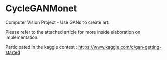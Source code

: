 # CycleGANMonet
Computer Vision Project - Use GANs to create art.

Please refer to the attached article for more inside elaboration on implementation.
 
Participated in the kaggle contest : https://www.kaggle.com/c/gan-getting-started
